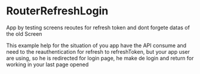 # RouterRefreshLogin
App by testing screens reoutes for refresh token and dont forgete datas of the old Screen

This example help for the situation of you app have the API consume and need to the reauthentication for refresh to refreshToken, but your app user are using, so he is redirected for login page, he make de login and return for working in your last page opened
